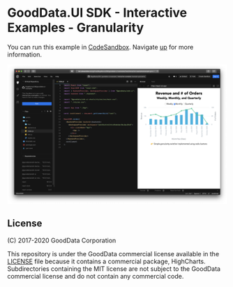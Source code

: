 # GoodData.UI SDK - Interactive Examples - Granularity

You can run this example in [CodeSandbox](https://codesandbox.io/s/github/gooddata/gooddata-ui-examples/tree/master/example-granularity?file=/src/App/index.js). Navigate [up](..) for more information.

![Granularity](/assets/example-granularity.png)

## License

(C) 2017-2020 GoodData Corporation

This repository is under the GoodData commercial license available in the [LICENSE](LICENSE) file because it contains a commercial package, HighCharts. Subdirectories containing the MIT license are not subject to the GoodData commercial license and do not contain any commercial code.
